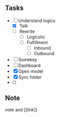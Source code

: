 
## Tasks

- [ ] Understand logics
	- [x] Talk
	- [ ] Rewrite
		- [ ] Logicstic
		- [ ] Fulfillment
			- [ ] Inbound
			- [ ] Outbound
- [ ] Somekey
- [ ] Dashboard
- [x] Open model
- [x] Sync folder
- [ ] 
## Note

note and [[link]]